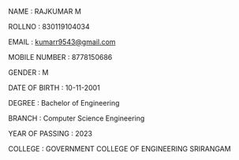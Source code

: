 NAME :
RAJKUMAR M

ROLLNO	:
830119104034

EMAIL	:
kumarr9543@gmail.com

MOBILE NUMBER	:
8778150686

GENDER	:
M

DATE OF BIRTH	:
10-11-2001

DEGREE :
Bachelor of Engineering

BRANCH	:
Computer Science Engineering

YEAR OF PASSING	:
2023

COLLEGE	:
GOVERNMENT COLLEGE OF ENGINEERING SRIRANGAM 
